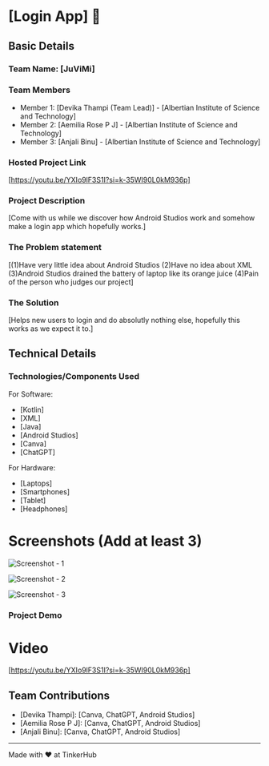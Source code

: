 # [Login App] 🎯


## Basic Details
### Team Name: [JuViMi]


### Team Members
- Member 1: [Devika Thampi (Team Lead)] - [Albertian Institute of Science and Technology]
- Member 2: [Aemilia Rose P J] - [Albertian Institute of Science and Technology]
- Member 3: [Anjali Binu] - [Albertian Institute of Science and Technology]

### Hosted Project Link

[https://youtu.be/YXIo9lF3S1I?si=k-35WI90L0kM936p]

### Project Description
[Come with us while we discover how Android Studios work and somehow make a login app which hopefully works.]

### The Problem statement
[(1)Have very little idea about Android Studios
(2)Have no idea about XML
(3)Android Studios drained the battery of laptop like its orange juice
(4)Pain of the person who judges our project]

### The Solution
[Helps new users to login and do absolutly nothing else, hopefully this works as we expect it to.]

## Technical Details
### Technologies/Components Used
For Software:
- [Kotlin]
- [XML]
- [Java]
- [Android Studios]
- [Canva]
- [ChatGPT]

For Hardware:
- [Laptops]
- [Smartphones]
- [Tablet]
- [Headphones]


# Screenshots (Add at least 3)
![Screenshot - 1]((https://github.com/user-attachments/assets/85d5777d-2b91-4b6d-91a1-eb4fb914a659)
)

![Screenshot - 2]((https://github.com/user-attachments/assets/3df88d0b-2fc3-41b8-a4ba-59bffcece720)
)

![Screenshot - 3]((https://github.com/user-attachments/assets/dd17db1d-81e1-41fb-998a-e298f421042d)
)


### Project Demo
# Video
[https://youtu.be/YXIo9lF3S1I?si=k-35WI90L0kM936p]


## Team Contributions
- [Devika Thampi]: [Canva, ChatGPT, Android Studios]
- [Aemilia Rose P J]: [Canva, ChatGPT, Android Studios]
- [Anjali Binu]: [Canva, ChatGPT, Android Studios]

---
Made with ❤️ at TinkerHub
